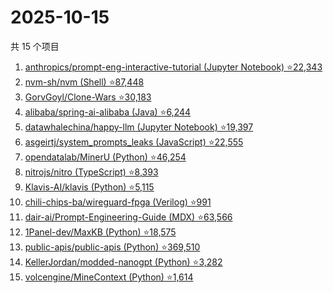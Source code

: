 # 2025-10-15

共 15 个项目

<!-- BEGIN GITHUB -->
<!-- 最后更新时间 2025-10-15 07:08:23 +0800 -->
1. [anthropics/prompt-eng-interactive-tutorial (Jupyter Notebook) ⭐22,343](https://github.com/anthropics/prompt-eng-interactive-tutorial)
1. [nvm-sh/nvm (Shell) ⭐87,448](https://github.com/nvm-sh/nvm)
1. [GorvGoyl/Clone-Wars ⭐30,183](https://github.com/GorvGoyl/Clone-Wars)
1. [alibaba/spring-ai-alibaba (Java) ⭐6,244](https://github.com/alibaba/spring-ai-alibaba)
1. [datawhalechina/happy-llm (Jupyter Notebook) ⭐19,397](https://github.com/datawhalechina/happy-llm)
1. [asgeirtj/system_prompts_leaks (JavaScript) ⭐22,555](https://github.com/asgeirtj/system_prompts_leaks)
1. [opendatalab/MinerU (Python) ⭐46,254](https://github.com/opendatalab/MinerU)
1. [nitrojs/nitro (TypeScript) ⭐8,393](https://github.com/nitrojs/nitro)
1. [Klavis-AI/klavis (Python) ⭐5,115](https://github.com/Klavis-AI/klavis)
1. [chili-chips-ba/wireguard-fpga (Verilog) ⭐991](https://github.com/chili-chips-ba/wireguard-fpga)
1. [dair-ai/Prompt-Engineering-Guide (MDX) ⭐63,566](https://github.com/dair-ai/Prompt-Engineering-Guide)
1. [1Panel-dev/MaxKB (Python) ⭐18,575](https://github.com/1Panel-dev/MaxKB)
1. [public-apis/public-apis (Python) ⭐369,510](https://github.com/public-apis/public-apis)
1. [KellerJordan/modded-nanogpt (Python) ⭐3,282](https://github.com/KellerJordan/modded-nanogpt)
1. [volcengine/MineContext (Python) ⭐1,614](https://github.com/volcengine/MineContext)
<!-- END GITHUB -->